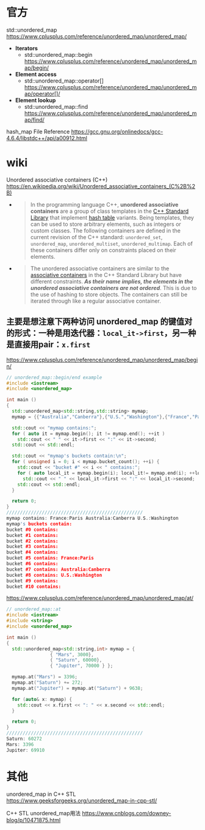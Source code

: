 
# 官方

std::unordered_map https://www.cplusplus.com/reference/unordered_map/unordered_map/
- **Iterators**
  * std::unordered_map::begin https://www.cplusplus.com/reference/unordered_map/unordered_map/begin/
- **Element access**
  * std::unordered_map::operator[] https://www.cplusplus.com/reference/unordered_map/unordered_map/operator[]/
- **Element lookup**
  * std::unordered_map::find https://www.cplusplus.com/reference/unordered_map/unordered_map/find/

hash_map File Reference https://gcc.gnu.org/onlinedocs/gcc-4.6.4/libstdc++/api/a00912.html

# wiki

Unordered associative containers (C++) https://en.wikipedia.org/wiki/Unordered_associative_containers_(C%2B%2B)
- > In the programming language C++, **unordered associative containers** are a group of class templates in the [C++ Standard Library](https://en.wikipedia.org/wiki/C%2B%2B_Standard_Library) that implement [hash table](https://en.wikipedia.org/wiki/Hash_table) variants. Being templates, they can be used to store arbitrary elements, such as integers or custom classes. The following containers are defined in the current revision of the C++ standard: `unordered_set`, `unordered_map`, `unordered_multiset`, `unordered_multimap`. Each of these containers differ only on constraints placed on their elements.
- > The unordered associative containers are similar to the [associative containers](https://en.wikipedia.org/wiki/Associative_containers) in the C++ Standard Library but have different constraints. ***As their name implies, the elements in the unordered associative containers are not ordered***. This is due to the use of hashing to store objects. The containers can still be iterated through like a regular associative container.

## 主要是想注意下两种访问 unordered_map 的键值对的形式：一种是用迭代器：`local_it->first`，另一种是直接用pair：`x.first`

https://www.cplusplus.com/reference/unordered_map/unordered_map/begin/
```cpp
// unordered_map::begin/end example
#include <iostream>
#include <unordered_map>

int main ()
{
  std::unordered_map<std::string,std::string> mymap;
  mymap = {{"Australia","Canberra"},{"U.S.","Washington"},{"France","Paris"}};

  std::cout << "mymap contains:";
  for ( auto it = mymap.begin(); it != mymap.end(); ++it )
    std::cout << " " << it->first << ":" << it->second;
  std::cout << std::endl;

  std::cout << "mymap's buckets contain:\n";
  for ( unsigned i = 0; i < mymap.bucket_count(); ++i) {
    std::cout << "bucket #" << i << " contains:";
    for ( auto local_it = mymap.begin(i); local_it!= mymap.end(i); ++local_it )
      std::cout << " " << local_it->first << ":" << local_it->second;
    std::cout << std::endl;
  }

  return 0;
}
//////////////////////////////////////////////////
mymap contains: France:Paris Australia:Canberra U.S.:Washington
mymap's buckets contain:
bucket #0 contains:
bucket #1 contains:
bucket #2 contains:
bucket #3 contains:
bucket #4 contains:
bucket #5 contains: France:Paris
bucket #6 contains:
bucket #7 contains: Australia:Canberra
bucket #8 contains: U.S.:Washington
bucket #9 contains:
bucket #10 contains:
```

https://www.cplusplus.com/reference/unordered_map/unordered_map/at/
```cpp
// unordered_map::at
#include <iostream>
#include <string>
#include <unordered_map>

int main ()
{
  std::unordered_map<std::string,int> mymap = {
                { "Mars", 3000},
                { "Saturn", 60000},
                { "Jupiter", 70000 } };

  mymap.at("Mars") = 3396;
  mymap.at("Saturn") += 272;
  mymap.at("Jupiter") = mymap.at("Saturn") + 9638;

  for (auto& x: mymap) {
    std::cout << x.first << ": " << x.second << std::endl;
  }

  return 0;
}
//////////////////////////////////////////////////
Saturn: 60272
Mars: 3396
Jupiter: 69910
```

# 其他

unordered_map in C++ STL https://www.geeksforgeeks.org/unordered_map-in-cpp-stl/

C++ STL unordered_map用法 https://www.cnblogs.com/downey-blog/p/10471875.html
